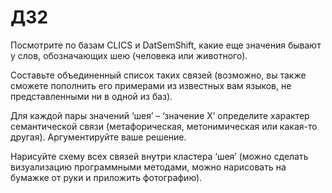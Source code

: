 # ДЗ2

Посмотрите по базам CLICS и DatSemShift, какие еще значения бывают у слов, обозначающих шею (человека или животного). 

Составьте объединенный список таких связей (возможно, вы также сможете пополнить его примерами из известных вам языков, не представленными ни в одной из баз). 

Для каждой пары значений ‘шея’ – ‘значение Х’ определите характер семантической связи (метафорическая, метонимическая или какая-то другая). Аргументируйте ваше решение.

Нарисуйте схему всех связей внутри кластера ‘шея’ (можно сделать визуализацию программными методами, можно нарисовать на бумажке от руки и приложить фотографию).
